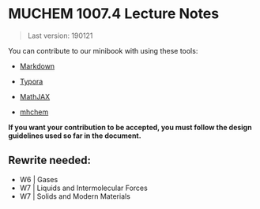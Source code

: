 # MUCHEM 1007.4 Lecture Notes

>  Last version: 190121

You can contribute to our minibook with using these tools:

* [Markdown](https://www.markdownguide.org/)

* [Typora](https://typora.io/)
* [MathJAX](https://www.mathjax.org/)
* [mhchem](https://mhchem.github.io/MathJax-mhchem/)



**If you want your contribution to be accepted, you must follow the design guidelines used so far in the document.**

## Rewrite needed:

* W6 | Gases
* W7 | Liquids and Intermolecular Forces
* W7 | Solids and Modern Materials